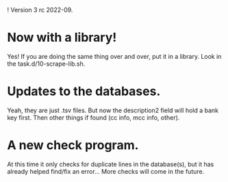 ! Version 3 rc 2022-09.

# Now with a library!

  Yes!  If you are doing the same thing over and over, put it in a library.  Look in the task.d/10-scrape-lib.sh.
  
# Updates to the databases.

  Yeah, they are just .tsv files.  But now the description2 field will hold a bank key first. 
  Then other things if found (cc info, mcc info, other).
  
# A new check program.

  At this time it only checks for duplicate lines in the database(s), 
  but it has already helped find/fix an error...  More checks will come in the future.
  
